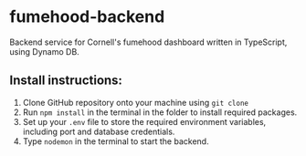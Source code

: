 # fumehood-backend

Backend service for Cornell's fumehood dashboard written in TypeScript, using Dynamo DB.

## Install instructions:
1. Clone GitHub repository onto your machine using `git clone`
2. Run `npm install` in the terminal in the folder to install required packages.
3. Set up your `.env` file to store the required environment variables, including port and database credentials.
4. Type `nodemon` in the terminal to start the backend.